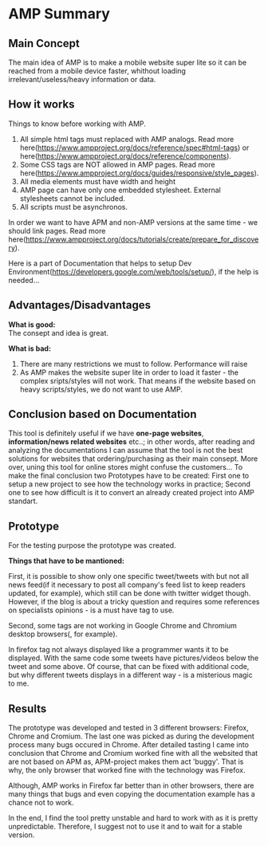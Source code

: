 # AMP Summary 

## Main Concept
The main idea of AMP is to make a mobile website super lite so it can be reached from a mobile device faster, whithout loading irrelevant/useless/heavy information or data.

## How it works
Things to know before working with AMP.
1. All simple html tags must replaced with AMP analogs. Read more here(https://www.ampproject.org/docs/reference/spec#html-tags) or here(https://www.ampproject.org/docs/reference/components).
2. Some CSS tags are NOT allowed in AMP pages. Read more here(https://www.ampproject.org/docs/guides/responsive/style_pages).
3. All media elements must have width and height
4. AMP page can have only one embedded stylesheet. External stylesheets cannot be included.
5. All scripts must be asynchronos.

In order we want to have APM and non-AMP versions at the same time - we should link pages. Read more here(https://www.ampproject.org/docs/tutorials/create/prepare_for_discovery). 

Here is a part of Documentation that helps to setup Dev Environment(https://developers.google.com/web/tools/setup/), if the help is needed...

## Advantages/Disadvantages
**What is good:** <br/>
The consept and idea is great.

**What is bad:** <br/>
1. There are many restrictions we must to follow. Performance will raise  
2. As AMP makes the website super lite in order to load it faster - the complex sripts/styles will not work. That means if the website based on heavy scripts/styles, we do not want to use AMP.

## Conclusion based on Documentation 
This tool is definitely useful if we have **one-page websites**, **information/news related websites** etc..; in other words, after reading and analyzing the documentations I can assume that the tool is not the best solutions for websites that ordering/purchasing as their main consept. More over, uning this tool for online stores might confuse the customers... To make the final conclusion two Prototypes have to be created: First one to setup a new project to see how the technology works in practice; Second one to see how difficult is it to convert an already created project into AMP standart.

## Prototype
For the testing purpose the prototype was created.

**Things that have to be mantioned:** <br/>

First, it is possible to show only one specific tweet/tweets with <amp-twitter> but not all news feed(if it necessary to post all company's feed list to keep readers updated, for example), which still can be done with twitter widget though. However, if the blog is about a tricky question and requires some references on specialists opinions - <amp-twitter> is a must have tag to use.

Second, some tags are not working in Google Chrome and Chromium desktop browsers(<amp-twitter>, for example).

In firefox <amp-twitter> tag not always displayed like a programmer wants it to be displayed. With the same code some tweets have pictures/videos below the tweet and some above. Of course, that can be fixed with additional code, but why different tweets displays in a different way - is a misterious magic to me. 

## Results
The prototype was developed and tested in 3 different browsers: Firefox, Chrome and Cromium. The last one was picked as during the development process many bugs occured in Chrome. After detailed tasting I came into conclusion that Chrome and Cromium worked fine with all the websited that are not based on APM as, APM-project makes them act 'buggy'. That is why, the only browser that worked fine with the technology was Firefox.

Although, AMP works in Firefox far better than in other browsers, there are many things that bugs and even copying the documentation example has a chance not to work. 

In the end, I find the tool pretty unstable and hard to work with as it is pretty unpredictable. Therefore, I suggest not to use it and to wait for a stable version.

